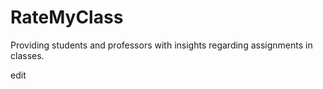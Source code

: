# RateMyClass
Providing students and professors with insights regarding assignments in classes.

edit
